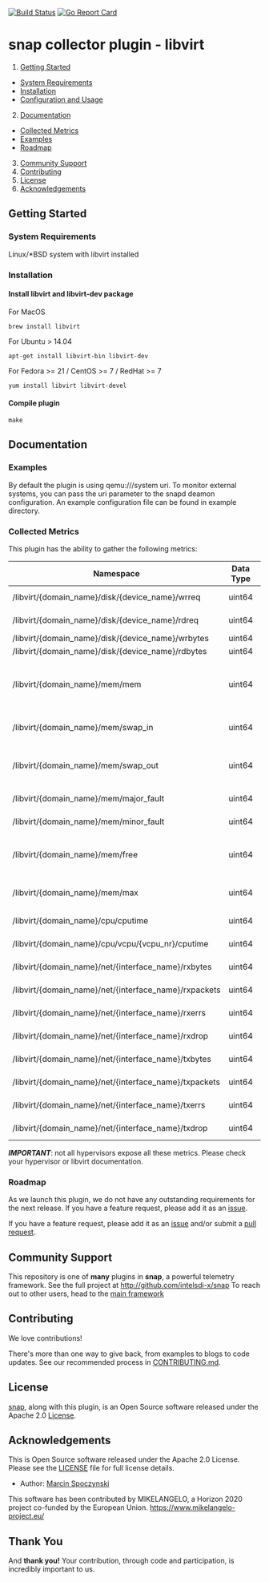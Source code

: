 [![Build Status](https://api.travis-ci.org/intelsdi-x/snap-plugin-collector-libvirt.svg)](https://travis-ci.org/intelsdi-x/snap-plugin-collector-libvirt )
[![Go Report Card](http://goreportcard.com/badge/intelsdi-x/snap-plugin-collector-libvirt)](http://goreportcard.com/report/intelsdi-x/snap-plugin-collector-libvirt)
# snap collector plugin - libvirt

1. [Getting Started](#getting-started)
  * [System Requirements](#system-requirements)
  * [Installation](#installation)
  * [Configuration and Usage](configuration-and-usage)
2. [Documentation](#documentation)
  * [Collected Metrics](#collected-metrics)
  * [Examples](#examples)
  * [Roadmap](#roadmap)
3. [Community Support](#community-support)
4. [Contributing](#contributing)
5. [License](#license)
6. [Acknowledgements](#acknowledgements)

## Getting Started

### System Requirements

Linux/*BSD system with libvirt installed

### Installation

#### Install libvirt and libvirt-dev package

For MacOS
```
brew install libvirt
```
For Ubuntu > 14.04
```
apt-get install libvirt-bin libvirt-dev
```
For Fedora >= 21 / CentOS >= 7 / RedHat >= 7
```
yum install libvirt libvirt-devel
```

#### Compile plugin
```
make
```

## Documentation

### Examples

By default the plugin is using qemu:///system uri. To monitor external
systems, you can pass the uri parameter to the snapd deamon configuration.
An example configuration file can be found in example directory.


### Collected Metrics
This plugin has the ability to gather the following metrics:

Namespace | Data Type | Description
----------|-----------|-----------------------
/libvirt/{domain_name}/disk/{device_name}/wrreq| uint64|Write Requests
/libvirt/{domain_name}/disk/{device_name}/rdreq| uint64|Read Requests
/libvirt/{domain_name}/disk/{device_name}/wrbytes| uint64|Write Bytes
/libvirt/{domain_name}/disk/{device_name}/rdbytes| uint64|Read Bytes
/libvirt/{domain_name}/mem/mem| uint64|Amount of memory specified on domain creation
/libvirt/{domain_name}/mem/swap_in| uint64|Amount of memory swapped in
/libvirt/{domain_name}/mem/swap_out| uint64|Amount of memory swapped out
/libvirt/{domain_name}/mem/major_fault| uint64|Number of major faults
/libvirt/{domain_name}/mem/minor_fault| uint64|Number of minor faults
/libvirt/{domain_name}/mem/free| uint64|Total amount of free memory
/libvirt/{domain_name}/mem/max| uint64|Total amount of memory
/libvirt/{domain_name}/cpu/cputime| uint64|Cputime ( all vcpus )
/libvirt/{domain_name}/cpu/vcpu/{vcpu_nr}/cputime| uint64|Cputime for one vcpu
/libvirt/{domain_name}/net/{interface_name}/rxbytes| uint64|Bytes received
/libvirt/{domain_name}/net/{interface_name}/rxpackets| uint64|Packets received
/libvirt/{domain_name}/net/{interface_name}/rxerrs| uint64|Errors on receive
/libvirt/{domain_name}/net/{interface_name}/rxdrop| uint64|Drops on receive
/libvirt/{domain_name}/net/{interface_name}/txbytes| uint64|Bytes transmitted
/libvirt/{domain_name}/net/{interface_name}/txpackets| uint64|Packets transmitted
/libvirt/{domain_name}/net/{interface_name}/txerrs| uint64|Errors on transmit
/libvirt/{domain_name}/net/{interface_name}/txdrop| uint64|Drops on transmit

**_IMPORTANT_**: not all hypervisors expose all these metrics. Please check
your hypervisor or libvirt documentation.

### Roadmap
As we launch this plugin, we do not have any outstanding requirements for the next release. If you have a feature request, please add it as an [issue](https://github.com/intelsdi-x/snap-plugin-collector-libvirt/issues).

If you have a feature request, please add it as an [issue](https://github.com/intelsdi-x/snap-plugin-collector-libvirt/issues/new) and/or submit a [pull request](https://github.com/intelsdi-x/snap-plugin-collector-libvirt/pulls).

## Community Support
This repository is one of **many** plugins in **snap**, a powerful telemetry framework. See the full project at http://github.com/intelsdi-x/snap To reach out to other users, head to the [main framework](https://github.com/intelsdi-x/snap#community-support)

## Contributing
We love contributions!

There's more than one way to give back, from examples to blogs to code updates. See our recommended process in [CONTRIBUTING.md](CONTRIBUTING.md).

## License
[snap](http://github.com/intelsdi-x/snap), along with this plugin, is an Open Source software released under the Apache 2.0 [License](LICENSE).

## Acknowledgements
This is Open Source software released under the Apache 2.0 License. Please see the [LICENSE](LICENSE) file for full license details.

* Author: [Marcin Spoczynski](https://github.com/sandlbn/)

This software has been contributed by MIKELANGELO, a Horizon 2020 project co-funded by the European Union. https://www.mikelangelo-project.eu/
## Thank You
And **thank you!** Your contribution, through code and participation, is incredibly important to us.

